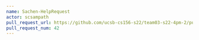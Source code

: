 ```yaml
---
name: Sachen-HelpRequest
actor: scsampath
pull_request_url: https://github.com/ucsb-cs156-s22/team03-s22-4pm-2/pull/42
pull_request_num: 42
---
```


